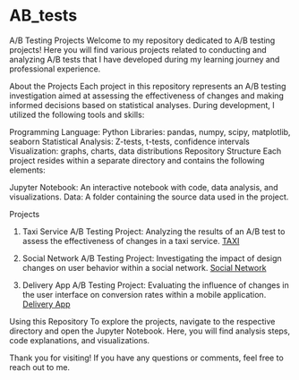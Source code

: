 # AB_tests

A/B Testing Projects
Welcome to my repository dedicated to A/B testing projects! Here you will find various projects related to conducting and analyzing A/B tests that I have developed during my learning journey and professional experience.

About the Projects
Each project in this repository represents an A/B testing investigation aimed at assessing the effectiveness of changes and making informed decisions based on statistical analyses. During development, I utilized the following tools and skills:

Programming Language: Python
Libraries: pandas, numpy, scipy, matplotlib, seaborn
Statistical Analysis: Z-tests, t-tests, confidence intervals
Visualization: graphs, charts, data distributions
Repository Structure
Each project resides within a separate directory and contains the following elements:

Jupyter Notebook: An interactive notebook with code, data analysis, and visualizations.
Data: A folder containing the source data used in the project.

Projects

1. Taxi Service A/B Testing Project: Analyzing the results of an A/B test to assess the effectiveness of changes in a taxi service.
[TAXI](https://github.com/oy-repin/AB_tests/blob/main/AB-tests_project.ipynb)

2. Social Network A/B Testing Project: Investigating the impact of design changes on user behavior within a social network.
[Social Network](https://github.com/oy-repin/AB_tests/blob/main/anova%20(1).ipynb)

3. Delivery App A/B Testing Project: Evaluating the influence of changes in the user interface on conversion rates within a mobile application.
[Delivery App](https://github.com/oy-repin/AB_tests/blob/main/AB-tests_project.ipynb)

Using this Repository
To explore the projects, navigate to the respective directory and open the Jupyter Notebook. Here, you will find analysis steps, code explanations, and visualizations.

Thank you for visiting! If you have any questions or comments, feel free to reach out to me.
